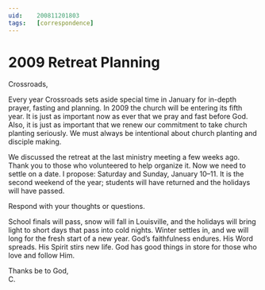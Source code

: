 ```yaml
---
uid:	200811201803
tags:	[correspondence]
---
```

  
# 2009 Retreat Planning

Crossroads,

Every year Crossroads sets aside special time in January for in-depth prayer, fasting and planning. In 2009 the church will be entering its fifth year. It is just as important now as ever that we pray and fast before God. Also, it is just as important that we renew our commitment to take church planting seriously. We must always be intentional about church planting and disciple making.

We discussed the retreat at the last ministry meeting a few weeks ago. Thank you to those who volunteered to help organize it. Now we need to settle on a date. I propose: Saturday and Sunday, January 10–11. It is the second weekend of the year; students will have returned and the holidays will have passed.

Respond with your thoughts or questions.

School finals will pass, snow will fall in Louisville, and the holidays will bring light to short days that pass into cold nights. Winter settles in, and we will long for the fresh start of a new year. God’s faithfulness endures. His Word spreads. His Spirit stirs new life. God has good things in store for those who love and follow Him.

Thanks be to God,  
C.
